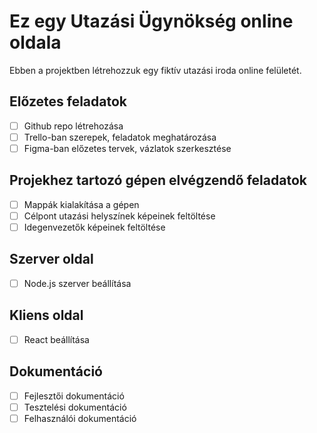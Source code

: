 # Ez egy Utazási Ügynökség online oldala

Ebben a projektben létrehozzuk egy fiktív utazási iroda online felületét.

## Előzetes feladatok

-   [ ] Github repo létrehozása
-   [ ] Trello-ban szerepek, feladatok meghatározása
-   [ ] Figma-ban előzetes tervek, vázlatok szerkesztése

## Projekhez tartozó gépen elvégzendő feladatok

-   [ ] Mappák kialakítása a gépen
-   [ ] Célpont utazási helyszínek képeinek feltöltése
-   [ ] Idegenvezetők képeinek feltöltése

## Szerver oldal

-   [ ] Node.js szerver beállítása

## Kliens oldal

-   [ ] React beállítása

## Dokumentáció

-   [ ] Fejlesztői dokumentáció
-   [ ] Tesztelési dokumentáció
-   [ ] Felhasználói dokumentáció
